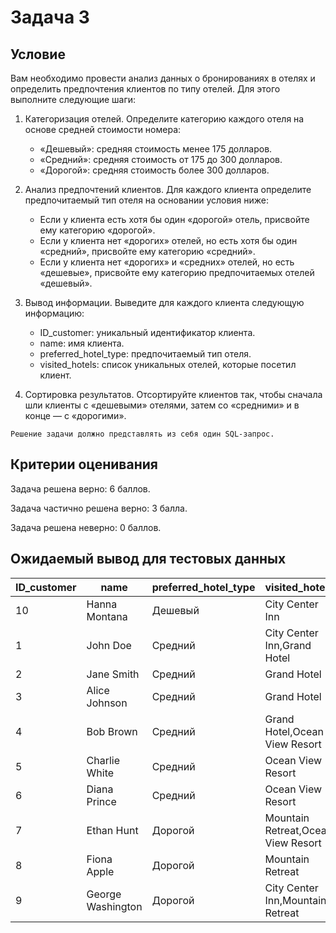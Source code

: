 # Задача 3
## Условие

Вам необходимо провести анализ данных о бронированиях в отелях и определить предпочтения клиентов по типу отелей. Для этого выполните следующие шаги:

1. Категоризация отелей.
Определите категорию каждого отеля на основе средней стоимости номера:

    - «Дешевый»: средняя стоимость менее 175 долларов.
    - «Средний»: средняя стоимость от 175 до 300 долларов.
    - «Дорогой»: средняя стоимость более 300 долларов.

2. Анализ предпочтений клиентов.
Для каждого клиента определите предпочитаемый тип отеля на основании условия ниже:

    - Если у клиента есть хотя бы один «дорогой» отель, присвойте ему категорию «дорогой».
    - Если у клиента нет «дорогих» отелей, но есть хотя бы один «средний», присвойте ему категорию «средний».
    - Если у клиента нет «дорогих» и «средних» отелей, но есть «дешевые», присвойте ему категорию предпочитаемых отелей «дешевый».

3. Вывод информации.
Выведите для каждого клиента следующую информацию:

    - ID_customer: уникальный идентификатор клиента.
    - name: имя клиента.
    - preferred_hotel_type: предпочитаемый тип отеля.
    - visited_hotels: список уникальных отелей, которые посетил клиент.

4. Сортировка результатов.
Отсортируйте клиентов так, чтобы сначала шли клиенты с «дешевыми» отелями, затем со «средними» и в конце — с «дорогими».

```
Решение задачи должно представлять из себя один SQL-запрос.
```

## Критерии оценивания

Задача решена верно: 6 баллов.

Задача частично решена верно: 3 балла.

Задача решена неверно: 0 баллов.

## Ожидаемый вывод для тестовых данных

|ID_customer|	name|	preferred_hotel_type|	visited_hotels|
|-|-|-|-|
|10|	Hanna Montana|	Дешевый|	City Center Inn|
|1|	John Doe|	Средний|	City Center Inn,Grand Hotel|
|2|	Jane Smith|	Средний|	Grand Hotel|
|3|	Alice Johnson|	Средний|	Grand Hotel|
|4|	Bob Brown|	Средний|	Grand Hotel,Ocean View Resort|
|5|	Charlie White|	Средний|	Ocean View Resort|
|6|	Diana Prince|	Средний|	Ocean View Resort|
|7|	Ethan Hunt|	Дорогой|	Mountain Retreat,Ocean View Resort|
|8|	Fiona Apple|	Дорогой|	Mountain Retreat|
|9|	George Washington|	Дорогой|	City Center Inn,Mountain Retreat|